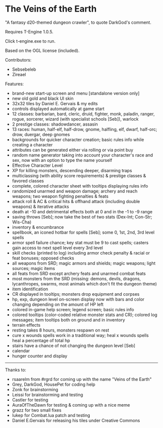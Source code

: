 The Veins of the Earth
=========

"A fantasy d20-themed dungeon crawler", to quote DarkGod's comment.

Requires T-Engine 1.0.5.

Click t-engine.exe to run.

Based on the OGL license (included).

Contributors:
- Sebsebeleb
- Zireael

Features:
- brand-new start-up screen and menu [standalone version only]
- new old gold and black UI skin
- 32x32 tiles by Daniel E. Gervais & my edits
- controls displayed automatically at game start
- 12 classes: barbarian, bard, cleric, druid, fighter, monk, paladin, ranger, rogue, sorcerer, wizard (with specialist schools [Seb]), warlock
- 2 prestige classes: shadowdancer, assasin
- 13 races: human, half-elf, half-drow, gnome, halfling, elf, dwarf, half-orc; drow, duergar, deep gnomes
- backgrounds for quicker character creation; basic rules info while creating a character
- attributes can be generated either via rolling or via point buy
- random name generator taking into account your character's race and sex, now with an option to type the name yourself
- Effective Character Level
- XP for killing monsters, descending deeper, disarming traps
- multiclassing (with ability score requirements) & prestige classes & favored classes
- complete, colored character sheet with tooltips displaying rules info
- randomized unarmed and weapon damage; archery and reach weapons; two weapon fighting penalties & feats
- attack roll & AC & critical hits & offhand attack (including double weapons) & iterative attacks
- death at -10 and detrimental effects both at 0 and in the -1 to -9 range
- saving throws [Seb]; now take the best of two stats (Dex-Int; Con-Str; Wis-Cha)
- inventory & encumbrance
- spellbook, an iconed hotbar for spells [Seb]; some 0, 1st, 2nd, 3rd level spells
- armor spell failure chance; key stat must be 9 to cast spells; casters gain access to next spell level every 3rd level
- skill checks (printed to log) including armor check penalty & racial or feat bonuses; opposed checks
- all weapons from SRD; magic armors and shields; magic weapons; light sources; magic items
- all feats from SRD except archery feats and unarmed combat feats
- most monsters from the SRD (missing: demons, devils, dragons, lycanthropes, swarms, most animals which don't fit the dungeon theme)
- item identification
- CR displayed in tooltips; monsters drop equipment and corpses
- hp, exp, dungeon level on-screen display now with bars and color changing depending on the amount of HP left
- colored in-game help screen; legend screen; basic rules info
- colored tooltips (color-coded relative monster stats and CR); colored log messages; item tooltips both on ground and in inventory
- terrain effects
- resting takes 8 hours, monsters respawn on rest
- cure x wounds spells work in a traditional way; heal x wounds spells heal a percentage of total hp
- stairs have a chance of not changing the dungeon level [Seb]
- calendar
- hunger counter and display

***
Thanks to:
- rsaarelm from #rgrd for coming up with the name "Veins of the Earth"
- Grey, DarkGod, HousePet for coding help
- Zonk for brainstorming
- Leissi for brainstorming and testing
- Castler for testing
- AuraOfTheDawn for testing & coming up with a nice meme
- grazz for two small fixes
- lukep for Combat.lua patch and testing
- Daniel E.Gervais for releasing his tiles under Creative Commons


